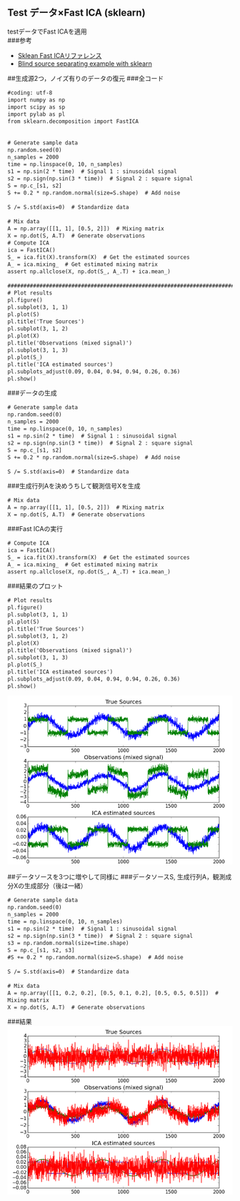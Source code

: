 ## Test データ×Fast ICA (sklearn)
testデータでFast ICAを適用  
###参考  

*  [Sklean Fast ICAリファレンス](http://scikit-learn.org/stable/modules/generated/sklearn.decomposition.FastICA.html)
* [Blind source separating example with sklearn](http://scikit-learn.org/stable/auto_examples/decomposition/plot_ica_blind_source_separation.html)


##生成源2つ，ノイズ有りのデータの復元
###全コード

```
#coding: utf-8
import numpy as np
import scipy as sp
import pylab as pl
from sklearn.decomposition import FastICA


# Generate sample data
np.random.seed(0)
n_samples = 2000
time = np.linspace(0, 10, n_samples)
s1 = np.sin(2 * time)  # Signal 1 : sinusoidal signal
s2 = np.sign(np.sin(3 * time))  # Signal 2 : square signal
S = np.c_[s1, s2]
S += 0.2 * np.random.normal(size=S.shape)  # Add noise

S /= S.std(axis=0)  # Standardize data

# Mix data
A = np.array([[1, 1], [0.5, 2]])  # Mixing matrix
X = np.dot(S, A.T)  # Generate observations
# Compute ICA
ica = FastICA()
S_ = ica.fit(X).transform(X)  # Get the estimated sources
A_ = ica.mixing_  # Get estimated mixing matrix
assert np.allclose(X, np.dot(S_, A_.T) + ica.mean_)

###############################################################################
# Plot results
pl.figure()
pl.subplot(3, 1, 1)
pl.plot(S)
pl.title('True Sources')
pl.subplot(3, 1, 2)
pl.plot(X)
pl.title('Observations (mixed signal)')
pl.subplot(3, 1, 3)
pl.plot(S_)
pl.title('ICA estimated sources')
pl.subplots_adjust(0.09, 0.04, 0.94, 0.94, 0.26, 0.36)
pl.show()
```

###データの生成

```
# Generate sample data
np.random.seed(0)
n_samples = 2000
time = np.linspace(0, 10, n_samples)
s1 = np.sin(2 * time)  # Signal 1 : sinusoidal signal
s2 = np.sign(np.sin(3 * time))  # Signal 2 : square signal
S = np.c_[s1, s2]
S += 0.2 * np.random.normal(size=S.shape)  # Add noise

S /= S.std(axis=0)  # Standardize data
```

###生成行列Aを決めうちして観測信号Xを生成

```
# Mix data
A = np.array([[1, 1], [0.5, 2]])  # Mixing matrix
X = np.dot(S, A.T)  # Generate observations
```

###Fast ICAの実行

```
# Compute ICA
ica = FastICA()
S_ = ica.fit(X).transform(X)  # Get the estimated sources
A_ = ica.mixing_  # Get estimated mixing matrix
assert np.allclose(X, np.dot(S_, A_.T) + ica.mean_)
```

###結果のプロット

```
# Plot results
pl.figure()
pl.subplot(3, 1, 1)
pl.plot(S)
pl.title('True Sources')
pl.subplot(3, 1, 2)
pl.plot(X)
pl.title('Observations (mixed signal)')
pl.subplot(3, 1, 3)
pl.plot(S_)
pl.title('ICA estimated sources')
pl.subplots_adjust(0.09, 0.04, 0.94, 0.94, 0.26, 0.36)
pl.show()
```
![結果](./test.png)


##データソースを3つに増やして同様に
###データソースS, 生成行列A，観測成分Xの生成部分（後は一緒）

```
# Generate sample data
np.random.seed(0)
n_samples = 2000
time = np.linspace(0, 10, n_samples)
s1 = np.sin(2 * time)  # Signal 1 : sinusoidal signal
s2 = np.sign(np.sin(3 * time))  # Signal 2 : square signal
s3 = np.random.normal(size=time.shape)
S = np.c_[s1, s2, s3]
#S += 0.2 * np.random.normal(size=S.shape)  # Add noise

S /= S.std(axis=0)  # Standardize data

# Mix data
A = np.array([[1, 0.2, 0.2], [0.5, 0.1, 0.2], [0.5, 0.5, 0.5]])  # Mixing matrix
X = np.dot(S, A.T)  # Generate observations
```

###結果
![結果](./test_3gen.png)
